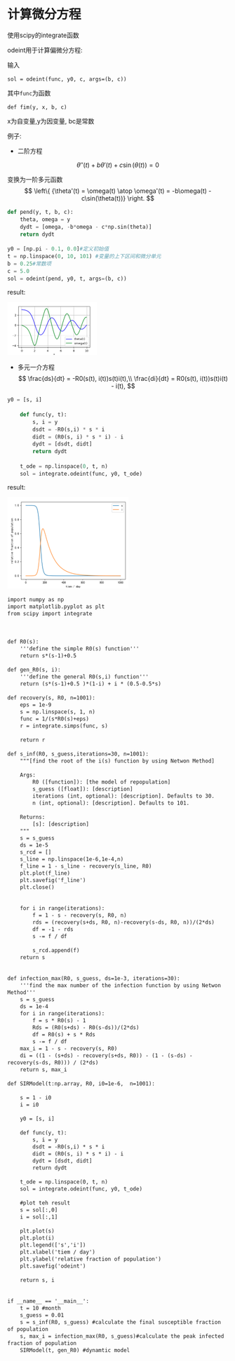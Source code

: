 

# 计算微分方程

使用scipy的integrate函数



odeint用于计算偏微分方程:

输入

```
sol = odeint(func, y0, c, args=(b, c))
```

其中`func`为函数

```
def fim(y, x, b, c)
```

x为自变量,y为因变量, bc是常数



例子:

- 二阶方程

$$
\theta''(t) + b\theta'(t) + c\sin(\theta(t)) = 0
$$

变换为一阶多元函数
$$
\left\{
        {\theta'(t) = \omega(t) \atop
        \omega'(t) = -b\omega(t) - c\sin(\theta(t))}
	\right.
$$


```python
def pend(y, t, b, c):
    theta, omega = y
    dydt = [omega, -b*omega - c*np.sin(theta)]
  	return dydt

y0 = [np.pi - 0.1, 0.0]#定义初始值
t = np.linspace(0, 10, 101) #变量的上下区间和微分单元
b = 0.25#常数项
c = 5.0
sol = odeint(pend, y0, t, args=(b, c))
```

result:

<img src="image-20210609222655483.png" alt="image-20210609222655483" style="zoom:50%;" />

- 多元一介方程
  $$
  \frac{ds}{dt} = -R0(s(t), i(t))s(t)i(t),\\
  \frac{di}{dt} = R0(s(t), i(t))s(t)i(t) - i(t),
  $$
  

```python
y0 = [s, i]

    def func(y, t):
        s, i = y
        dsdt = -R0(s,i) * s * i
        didt = (R0(s, i) * s * i) - i
        dydt = [dsdt, didt]
        return dydt

    t_ode = np.linspace(0, t, n)
    sol = integrate.odeint(func, y0, t_ode)
```

result:

<img src="image-20210609222718970.png" alt="image-20210609222718970" style="zoom:50%;" />





```
import numpy as np
import matplotlib.pyplot as plt
from scipy import integrate



def R0(s):
    '''define the simple R0(s) function'''
    return s*(s-1)+0.5

def gen_R0(s, i):
    '''define the general R0(s,i) function'''
    return (s*(s-1)+0.5 )*(1-i) + i * (0.5-0.5*s)

def recovery(s, R0, n=1001):
    eps = 1e-9
    s = np.linspace(s, 1, n)
    func = 1/(s*R0(s)+eps)
    r = integrate.simps(func, s)
    
    return r

def s_inf(R0, s_guess,iterations=30, n=1001):
    """[find the root of the i(s) function by using Netwon Method]

    Args:
        R0 ([function]): [the model of repopulation]
        s_guess ([float]): [description]
        iterations (int, optional): [description]. Defaults to 30.
        n (int, optional): [description]. Defaults to 101.

    Returns:
        [s]: [description]
    """    
    s = s_guess
    ds = 1e-5
    s_rcd = []
    s_line = np.linspace(1e-6,1e-4,n)
    f_line = 1 - s_line - recovery(s_line, R0)
    plt.plot(f_line)
    plt.savefig('f_line')
    plt.close()


    for i in range(iterations):
        f = 1 - s - recovery(s, R0, n)
        rds = (recovery(s+ds, R0, n)-recovery(s-ds, R0, n))/(2*ds)
        df = -1 - rds
        s -= f / df

        s_rcd.append(f)
    return s


def infection_max(R0, s_guess, ds=1e-3, iterations=30):
    '''find the max number of the infection function by using Netwon Method'''
    s = s_guess
    ds = 1e-4
    for i in range(iterations):
        f = s * R0(s) - 1
        Rds = (R0(s+ds) - R0(s-ds))/(2*ds)
        df = R0(s) + s * Rds
        s -= f / df 
    max_i = 1 - s - recovery(s, R0)
    di = ((1 - (s+ds) - recovery(s+ds, R0)) - (1 - (s-ds) - recovery(s-ds, R0))) / (2*ds)
    return s, max_i

def SIRModel(t:np.array, R0, i0=1e-6,  n=1001):

    s = 1 - i0
    i = i0

    y0 = [s, i]

    def func(y, t):
        s, i = y
        dsdt = -R0(s,i) * s * i
        didt = (R0(s, i) * s * i) - i
        dydt = [dsdt, didt]
        return dydt

    t_ode = np.linspace(0, t, n)
    sol = integrate.odeint(func, y0, t_ode)

    #plot teh result
    s = sol[:,0]
    i = sol[:,1]
    
    plt.plot(s)
    plt.plot(i)
    plt.legend(['s','i'])
    plt.xlabel('tiem / day')
    plt.ylabel('relative fraction of population')
    plt.savefig('odeint')
    
    return s, i


if __name__ == '__main__':
    t = 10 #month
    s_guess = 0.01
    s = s_inf(R0, s_guess) #calculate the final susceptible fraction of population
    s, max_i = infection_max(R0, s_guess)#calculate the peak infected fraction of population
    SIRModel(t, gen_R0) #dynamtic model
    
```

